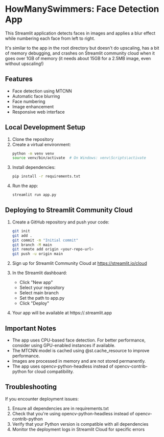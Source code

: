 # HowManySwimmers: Face Detection App

This Streamlit application detects faces in images and applies a blur effect while numbering each face from left to right.

It's similar to the app in the root directory but doesn't do upscaling, has a bit of memory debugging, and crashes on Streamlit community cloud when it goes over 1GB of memory (it needs about 15GB for a 2.5MB image, even without upscaling!)

## Features
- Face detection using MTCNN
- Automatic face blurring
- Face numbering
- Image enhancement
- Responsive web interface

## Local Development Setup

1. Clone the repository
2. Create a virtual environment:
   ```bash
   python -m venv venv
   source venv/bin/activate  # On Windows: venv\Scripts\activate
   ```
3. Install dependencies:
   ```bash
   pip install -r requirements.txt
   ```
4. Run the app:
   ```bash
   streamlit run app.py
   ```

## Deploying to Streamlit Community Cloud

1. Create a GitHub repository and push your code:
   ```bash
   git init
   git add .
   git commit -m "Initial commit"
   git branch -M main
   git remote add origin <your-repo-url>
   git push -u origin main
   ```

2. Sign up for Streamlit Community Cloud at https://streamlit.io/cloud

3. In the Streamlit dashboard:
   - Click "New app"
   - Select your repository
   - Select main branch
   - Set the path to app.py
   - Click "Deploy"

4. Your app will be available at https://<your-app-name>.streamlit.app

## Important Notes

- The app uses CPU-based face detection. For better performance, consider using GPU-enabled instances if available.
- The MTCNN model is cached using @st.cache_resource to improve performance.
- Images are processed in memory and are not stored permanently.
- The app uses opencv-python-headless instead of opencv-contrib-python for cloud compatibility.

## Troubleshooting

If you encounter deployment issues:
1. Ensure all dependencies are in requirements.txt
2. Check that you're using opencv-python-headless instead of opencv-contrib-python
3. Verify that your Python version is compatible with all dependencies
4. Monitor the deployment logs in Streamlit Cloud for specific errors